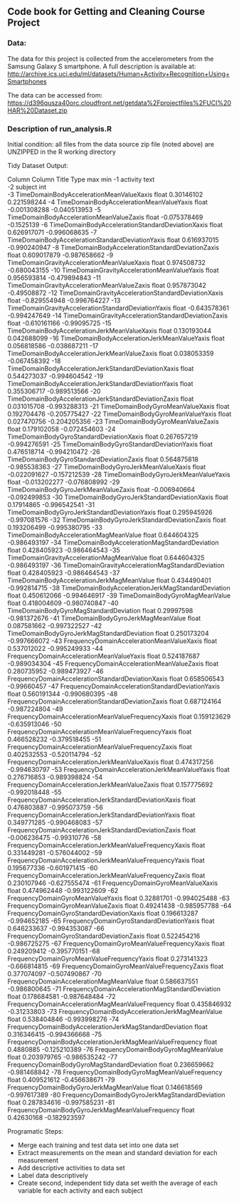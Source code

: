 ##  Code book for Getting and Cleaning Course Project

### Data:
The data for this project is collected from the accelerometers from the Samsung Galaxy S smartphone. 
A full description is available at: http://archive.ics.uci.edu/ml/datasets/Human+Activity+Recognition+Using+Smartphones 

The data can be accessed from: https://d396qusza40orc.cloudfront.net/getdata%2Fprojectfiles%2FUCI%20HAR%20Dataset.zip 

### Description of run_analysis.R 
Initial condition: all files from the data source zip file (noted above) are UNZIPPED in the R working directory

Tidy Dataset Output:

Column	Column Title	Type	max	min
-1	activity	text		
-2	subject	int		
-3	TimeDomainBodyAccelerationMeanValueXaxis	float	0.30146102	0.221598244
-4	TimeDomainBodyAccelerationMeanValueYaxis	float	-0.001308288	-0.040513953
-5	TimeDomainBodyAccelerationMeanValueZaxis	float	-0.075378469	-0.1525139
-6	TimeDomainBodyAccelerationStandardDeviationXaxis	float	0.626917071	-0.996068635
-7	TimeDomainBodyAccelerationStandardDeviationYaxis	float	0.616937015	-0.990240947
-8	TimeDomainBodyAccelerationStandardDeviationZaxis	float	0.609017879	-0.987658662
-9	TimeDomainGravityAccelerationMeanValueXaxis	float	0.974508732	-0.680043155
-10	TimeDomainGravityAccelerationMeanValueYaxis	float	0.956593814	-0.479894843
-11	TimeDomainGravityAccelerationMeanValueZaxis	float	0.957873042	-0.49508872
-12	TimeDomainGravityAccelerationStandardDeviationXaxis	float	-0.829554948	-0.996764227
-13	TimeDomainGravityAccelerationStandardDeviationYaxis	float	-0.643578361	-0.994247649
-14	TimeDomainGravityAccelerationStandardDeviationZaxis	float	-0.610161166	-0.99095725
-15	TimeDomainBodyAccelerationJerkMeanValueXaxis	float	0.130193044	0.042688099
-16	TimeDomainBodyAccelerationJerkMeanValueYaxis	float	0.056818586	-0.038687211
-17	TimeDomainBodyAccelerationJerkMeanValueZaxis	float	0.038053359	-0.067458392
-18	TimeDomainBodyAccelerationJerkStandardDeviationXaxis	float	0.544273037	-0.994604542
-19	TimeDomainBodyAccelerationJerkStandardDeviationYaxis	float	0.355306717	-0.989513566
-20	TimeDomainBodyAccelerationJerkStandardDeviationZaxis	float	0.031015708	-0.993288313
-21	TimeDomainBodyGyroMeanValueXaxis	float	0.192704476	-0.205775427
-22	TimeDomainBodyGyroMeanValueYaxis	float	0.027470756	-0.204205356
-23	TimeDomainBodyGyroMeanValueZaxis	float	0.179102058	-0.072454603
-24	TimeDomainBodyGyroStandardDeviationXaxis	float	0.267657219	-0.994276591
-25	TimeDomainBodyGyroStandardDeviationYaxis	float	0.476518714	-0.994210472
-26	TimeDomainBodyGyroStandardDeviationZaxis	float	0.564875818	-0.985538363
-27	TimeDomainBodyGyroJerkMeanValueXaxis	float	-0.022091627	-0.157212539
-28	TimeDomainBodyGyroJerkMeanValueYaxis	float	-0.013202277	-0.076808992
-29	TimeDomainBodyGyroJerkMeanValueZaxis	float	-0.006940664	-0.092499853
-30	TimeDomainBodyGyroJerkStandardDeviationXaxis	float	0.17914865	-0.996542541
-31	TimeDomainBodyGyroJerkStandardDeviationYaxis	float	0.295945926	-0.997081576
-32	TimeDomainBodyGyroJerkStandardDeviationZaxis	float	0.193206499	-0.995380795
-33	TimeDomainBodyAccelerationMagMeanValue	float	0.644604325	-0.986493197
-34	TimeDomainBodyAccelerationMagStandardDeviation	float	0.428405923	-0.986464543
-35	TimeDomainGravityAccelerationMagMeanValue	float	0.644604325	-0.986493197
-36	TimeDomainGravityAccelerationMagStandardDeviation	float	0.428405923	-0.986464543
-37	TimeDomainBodyAccelerationJerkMagMeanValue	float	0.434490401	-0.992814715
-38	TimeDomainBodyAccelerationJerkMagStandardDeviation	float	0.450612066	-0.994646917
-39	TimeDomainBodyGyroMagMeanValue	float	0.418004609	-0.980740847
-40	TimeDomainBodyGyroMagStandardDeviation	float	0.29997598	-0.981372676
-41	TimeDomainBodyGyroJerkMagMeanValue	float	0.087581662	-0.997322527
-42	TimeDomainBodyGyroJerkMagStandardDeviation	float	0.250173204	-0.997666072
-43	FrequencyDomainAccelerationMeanValueXaxis	float	0.537012022	-0.995249933
-44	FrequencyDomainAccelerationMeanValueYaxis	float	0.524187687	-0.989034304
-45	FrequencyDomainAccelerationMeanValueZaxis	float	0.280735952	-0.989473927
-46	FrequencyDomainAccelerationStandardDeviationXaxis	float	0.658506543	-0.99660457
-47	FrequencyDomainAccelerationStandardDeviationYaxis	float	0.560191344	-0.990680395
-48	FrequencyDomainAccelerationStandardDeviationZaxis	float	0.687124164	-0.987224804
-49	FrequencyDomainAccelerationMeanValueFrequencyXaxis	float	0.159123629	-0.635913046
-50	FrequencyDomainAccelerationMeanValueFrequencyYaxis	float	0.466528232	-0.379518455
-51	FrequencyDomainAccelerationMeanValueFrequencyZaxis	float	0.402532553	-0.520114794
-52	FrequencyDomainAccelerationJerkMeanValueXaxis	float	0.474317256	-0.994630797
-53	FrequencyDomainAccelerationJerkMeanValueYaxis	float	0.276716853	-0.989398824
-54	FrequencyDomainAccelerationJerkMeanValueZaxis	float	0.157775692	-0.992018448
-55	FrequencyDomainAccelerationJerkStandardDeviationXaxis	float	0.476803887	-0.995073759
-56	FrequencyDomainAccelerationJerkStandardDeviationYaxis	float	0.349771285	-0.990468083
-57	FrequencyDomainAccelerationJerkStandardDeviationZaxis	float	-0.006236475	-0.99310776
-58	FrequencyDomainAccelerationJerkMeanValueFrequencyXaxis	float	0.331449281	-0.576044002
-59	FrequencyDomainAccelerationJerkMeanValueFrequencyYaxis	float	0.195677336	-0.601971415
-60	FrequencyDomainAccelerationJerkMeanValueFrequencyZaxis	float	0.230107946	-0.627555474
-61	FrequencyDomainGyroMeanValueXaxis	float	0.474962448	-0.993122609
-62	FrequencyDomainGyroMeanValueYaxis	float	0.32881701	-0.994025488
-63	FrequencyDomainGyroMeanValueZaxis	float	0.49241438	-0.985957788
-64	FrequencyDomainGyroStandardDeviationXaxis	float	0.196613287	-0.994652185
-65	FrequencyDomainGyroStandardDeviationYaxis	float	0.646233637	-0.994353087
-66	FrequencyDomainGyroStandardDeviationZaxis	float	0.522454216	-0.986725275
-67	FrequencyDomainGyroMeanValueFrequencyXaxis	float	0.249209412	-0.395770151
-68	FrequencyDomainGyroMeanValueFrequencyYaxis	float	0.273141323	-0.666814815
-69	FrequencyDomainGyroMeanValueFrequencyZaxis	float	0.377074097	-0.507490867
-70	FrequencyDomainAccelerationMagMeanValue	float	0.586637551	-0.986800645
-71	FrequencyDomainAccelerationMagStandardDeviation	float	0.178684581	-0.987648484
-72	FrequencyDomainAccelerationMagMeanValueFrequency	float	0.435846932	-0.31233803
-73	FrequencyDomainBodyAccelerationJerkMagMeanValue	float	0.538404846	-0.993998276
-74	FrequencyDomainBodyAccelerationJerkMagStandardDeviation	float	0.316346415	-0.994366668
-75	FrequencyDomainBodyAccelerationJerkMagMeanValueFrequency	float	0.4880885	-0.125210389
-76	FrequencyDomainBodyGyroMagMeanValue	float	0.203979765	-0.986535242
-77	FrequencyDomainBodyGyroMagStandardDeviation	float	0.236659662	-0.981468842
-78	FrequencyDomainBodyGyroMagMeanValueFrequency	float	0.409521612	-0.456638671
-79	FrequencyDomainBodyGyroJerkMagMeanValue	float	0.146618569	-0.997617389
-80	FrequencyDomainBodyGyroJerkMagStandardDeviation	float	0.287834616	-0.997585231
-81	FrequencyDomainBodyGyroJerkMagMeanValueFrequency	float	0.42630168	-0.182923597






Programatic Steps:

+ Merge each training and test data set into one data set
+ Extract  measurements on the mean and standard deviation for each measurement
+ Add descriptive activities to data set
+ Label data descriptively
+ Create second, independent tidy data set weith the average of each variable for each activity and each subject

